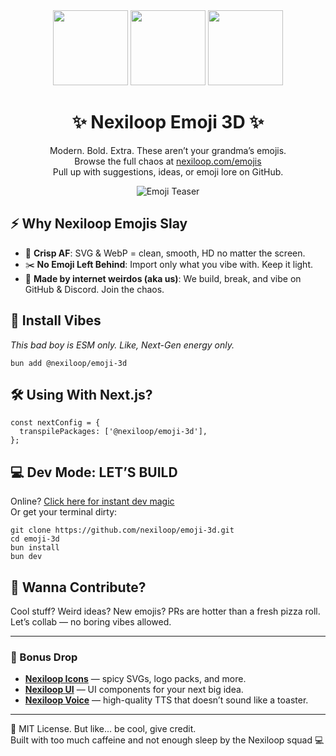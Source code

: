  <div align="center">
    <a name="readme-top"></a>
    <img height="120" src="https://nexiloop.com/assets/logo-3d.webp">
    <img height="120" src="https://gw.alipayobjects.com/zos/kitchen/qJ3l3EPsdW/split.svg">
    <img height="120" src="https://nexiloop.com/assets/emoji-3d/1f600.webp">
    <h1>✨ Nexiloop Emoji 3D ✨</h1>
    <p>Modern. Bold. Extra. These aren’t your grandma’s emojis.<br>
    Browse the full chaos at <a href="https://nexiloop.com/emojis">nexiloop.com/emojis</a><br>
    Pull up with suggestions, ideas, or emoji lore on GitHub.</p>
    <img src="https://nexiloop.com/assets/emoji-showcase.webp" alt="Emoji Teaser">
  </div>

  <h2>⚡ Why Nexiloop Emojis Slay</h2>
  <ul>
    <li>🧼 <strong>Crisp AF</strong>: SVG & WebP = clean, smooth, HD no matter the screen.</li>
    <li>✂️ <strong>No Emoji Left Behind</strong>: Import only what you vibe with. Keep it light.</li>
    <li>🤝 <strong>Made by internet weirdos (aka us)</strong>: We build, break, and vibe on GitHub & Discord. Join the chaos.</li>
  </ul>

  <h2>🚀 Install Vibes</h2>
  <p><em>This bad boy is ESM only. Like, Next-Gen energy only.</em></p>
  <pre><code>bun add @nexiloop/emoji-3d</code></pre>

  <h2>🛠 Using With Next.js?</h2>
  <pre><code>const nextConfig = {
  transpilePackages: ['@nexiloop/emoji-3d'],
};</code></pre>

  <h2>💻 Dev Mode: LET’S BUILD</h2>
  <p>Online? <a href="https://github.com/codespaces/new/nexiloop-emoji-3d">Click here for instant dev magic</a><br>
  Or get your terminal dirty:</p>
  <pre><code>git clone https://github.com/nexiloop/emoji-3d.git
cd emoji-3d
bun install
bun dev</code></pre>

  <h2>🧠 Wanna Contribute?</h2>
  <p>Cool stuff? Weird ideas? New emojis? PRs are hotter than a fresh pizza roll.<br>
  Let’s collab — no boring vibes allowed.</p>

  <hr>

  <h3>🔗 Bonus Drop</h3>
  <ul>
    <li><strong><a href="https://nexiloop.com/icons">Nexiloop Icons</a></strong> — spicy SVGs, logo packs, and more.</li>
    <li><strong><a href="https://nexiloop.com/ui">Nexiloop UI</a></strong> — UI components for your next big idea.</li>
    <li><strong><a href="https://nexiloop.com/voice">Nexiloop Voice</a></strong> — high-quality TTS that doesn’t sound like a toaster.</li>
  </ul>

  <hr>

  <p>🪪 MIT License. But like... be cool, give credit.<br>
  Built with too much caffeine and not enough sleep by the Nexiloop squad 💻</p>
